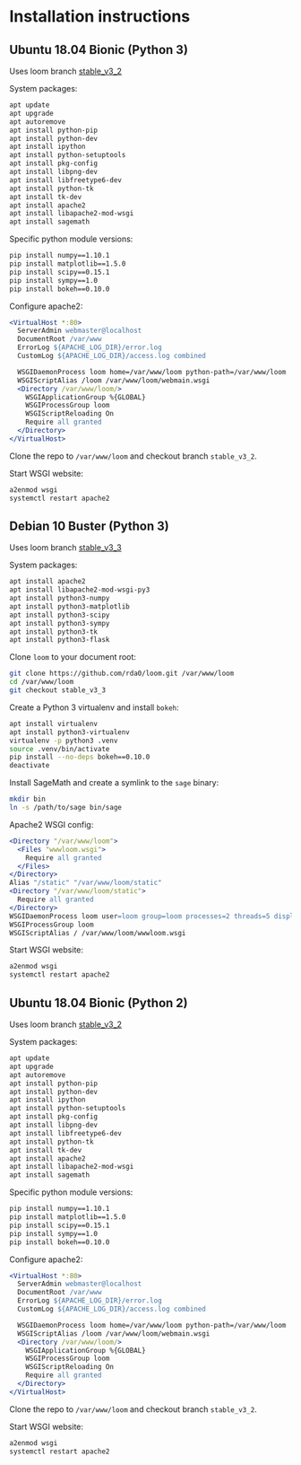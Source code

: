 # Installation instructions

## Ubuntu 18.04 Bionic (Python 3)

Uses loom branch [stable_v3_2](https://github.com/rda0/loom/tree/stable_v3_2)

System packages:

```bash
apt update
apt upgrade
apt autoremove
apt install python-pip
apt install python-dev
apt install ipython
apt install python-setuptools
apt install pkg-config
apt install libpng-dev
apt install libfreetype6-dev
apt install python-tk
apt install tk-dev
apt install apache2
apt install libapache2-mod-wsgi
apt install sagemath
```

Specific python module versions:

```bash
pip install numpy==1.10.1
pip install matplotlib==1.5.0
pip install scipy==0.15.1
pip install sympy==1.0
pip install bokeh==0.10.0
```

Configure apache2:

```apache
<VirtualHost *:80>
  ServerAdmin webmaster@localhost
  DocumentRoot /var/www
  ErrorLog ${APACHE_LOG_DIR}/error.log
  CustomLog ${APACHE_LOG_DIR}/access.log combined

  WSGIDaemonProcess loom home=/var/www/loom python-path=/var/www/loom
  WSGIScriptAlias /loom /var/www/loom/webmain.wsgi
  <Directory /var/www/loom/>
    WSGIApplicationGroup %{GLOBAL}
    WSGIProcessGroup loom
    WSGIScriptReloading On
    Require all granted
  </Directory>
</VirtualHost>
```

Clone the repo to `/var/www/loom` and checkout branch `stable_v3_2`.

Start WSGI website:

```bash
a2enmod wsgi
systemctl restart apache2
```

## Debian 10 Buster (Python 3)

Uses loom branch [stable_v3_3](https://github.com/rda0/loom/tree/stable_v3_3)

System packages:

```bash
apt install apache2
apt install libapache2-mod-wsgi-py3
apt install python3-numpy
apt install python3-matplotlib
apt install python3-scipy
apt install python3-sympy
apt install python3-tk
apt install python3-flask
```

Clone `loom` to your document root:

```bash
git clone https://github.com/rda0/loom.git /var/www/loom
cd /var/www/loom
git checkout stable_v3_3
```

Create a Python 3 virtualenv and install `bokeh`:

```bash
apt install virtualenv
apt install python3-virtualenv
virtualenv -p python3 .venv
source .venv/bin/activate
pip install --no-deps bokeh==0.10.0
deactivate
```

Install SageMath and create a symlink to the `sage` binary:

```bash
mkdir bin
ln -s /path/to/sage bin/sage
```

Apache2 WSGI config:

```apache
<Directory "/var/www/loom">
  <Files "wwwloom.wsgi">
    Require all granted
  </Files>
</Directory>
Alias "/static" "/var/www/loom/static"
<Directory "/var/www/loom/static">
  Require all granted
</Directory>
WSGIDaemonProcess loom user=loom group=loom processes=2 threads=5 display-name=%{GROUP} home=/var/www/loom
WSGIProcessGroup loom
WSGIScriptAlias / /var/www/loom/wwwloom.wsgi
```

Start WSGI website:

```bash
a2enmod wsgi
systemctl restart apache2
```

## Ubuntu 18.04 Bionic (Python 2)

Uses loom branch [stable_v3_2](https://github.com/rda0/loom/tree/stable_v3_2)

System packages:

```bash
apt update
apt upgrade
apt autoremove
apt install python-pip
apt install python-dev
apt install ipython
apt install python-setuptools
apt install pkg-config
apt install libpng-dev
apt install libfreetype6-dev
apt install python-tk
apt install tk-dev
apt install apache2
apt install libapache2-mod-wsgi
apt install sagemath
```

Specific python module versions:

```bash
pip install numpy==1.10.1
pip install matplotlib==1.5.0
pip install scipy==0.15.1
pip install sympy==1.0
pip install bokeh==0.10.0
```

Configure apache2:

```apache
<VirtualHost *:80>
  ServerAdmin webmaster@localhost
  DocumentRoot /var/www
  ErrorLog ${APACHE_LOG_DIR}/error.log
  CustomLog ${APACHE_LOG_DIR}/access.log combined

  WSGIDaemonProcess loom home=/var/www/loom python-path=/var/www/loom
  WSGIScriptAlias /loom /var/www/loom/webmain.wsgi
  <Directory /var/www/loom/>
    WSGIApplicationGroup %{GLOBAL}
    WSGIProcessGroup loom
    WSGIScriptReloading On
    Require all granted
  </Directory>
</VirtualHost>
```

Clone the repo to `/var/www/loom` and checkout branch `stable_v3_2`.

Start WSGI website:

```bash
a2enmod wsgi
systemctl restart apache2
```
